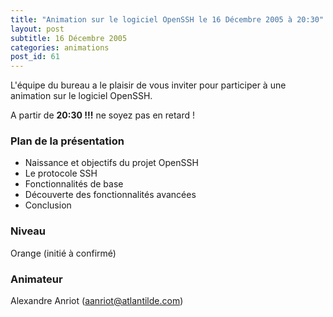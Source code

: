 ```yaml
---
title: "Animation sur le logiciel OpenSSH le 16 Décembre 2005 à 20:30"
layout: post
subtitle: 16 Décembre 2005
categories: animations
post_id: 61
---
```

L'équipe du bureau a le plaisir de vous inviter pour participer à une animation sur le logiciel OpenSSH.

A partir de **20:30 !!!** ne soyez pas en retard !

### Plan de la présentation ###

*  Naissance et objectifs du projet OpenSSH
*  Le protocole SSH
*  Fonctionnalités de base
*  Découverte des fonctionnalités avancées
*  Conclusion

### Niveau ###
Orange (initié à confirmé)


### Animateur ###

Alexandre Anriot (<aanriot@atlantilde.com>)

